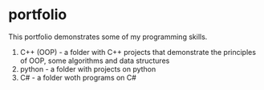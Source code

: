 # portfolio

This portfolio demonstrates some of my programming skills.

1. C++ (OOP) - a folder with C++ projects that demonstrate the principles of OOP, some algorithms and data structures
2. python - a folder with projects on python
3. C# - a folder woth programs on C#
